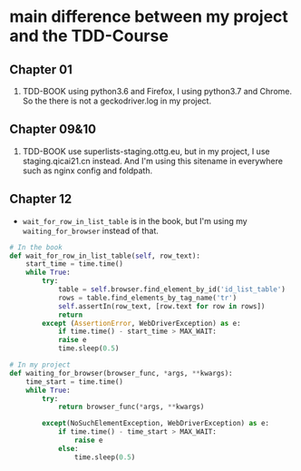 # main difference between my project and the TDD-Course

## Chapter 01

1. TDD-BOOK using python3.6 and Firefox, I using python3.7 and Chrome. So the there is not a geckodriver.log in my project.

## Chapter 09&10

1. TDD-BOOK use superlists-staging.ottg.eu, but in my project, I use staging.qicai21.cn instead. And I'm using this sitename in everywhere such as nginx config and foldpath.

## Chapter 12

- `wait_for_row_in_list_table` is in the book, but I'm using my `waiting_for_browser` instead of that.

```python
# In the book
def wait_for_row_in_list_table(self, row_text):
	start_time = time.time()
	while True:
		try:
			table = self.browser.find_element_by_id('id_list_table')
			rows = table.find_elements_by_tag_name('tr')
			self.assertIn(row_text, [row.text for row in rows])
			return
		except (AssertionError, WebDriverException) as e:
			if time.time() - start_time > MAX_WAIT:
			raise e
			time.sleep(0.5)

# In my project
def waiting_for_browser(browser_func, *args, **kwargs):
    time_start = time.time()
    while True:
        try:
            return browser_func(*args, **kwargs)

        except(NoSuchElementException, WebDriverException) as e:
            if time.time() - time_start > MAX_WAIT:
                raise e
            else:
                time.sleep(0.5)


```
